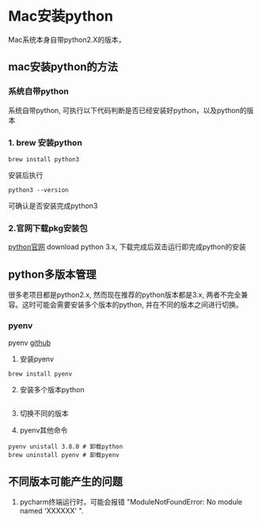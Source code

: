 # Mac安装python

Mac系统本身自带python2.X的版本，

## mac安装python的方法

### 系统自带python

系统自带python, 可执行以下代码判断是否已经安装好python，以及python的版本

### 1. brew 安装python

```shell
brew install python3
```

安装后执行

```shell
python3 --version
```

可确认是否安装完成python3

### 2.官网下载pkg安装包

[python官网](python.org) download python 3.x, 下载完成后双击运行即完成python的安装

## python多版本管理

很多老项目都是python2.x, 然而现在推荐的python版本都是3.x, 两者不完全兼容。这时可能会需要安装多个版本的python, 并在不同的版本之间进行切换。

### pyenv

pyenv [github](https://github.com/pyenv/pyenv)

1. 安装pyenv

```shell
brew install pyenv
```

2. 安装多个版本python

```shell
```

3. 切换不同的版本

4. pyenv其他命令

```shell
pyenv unistall 3.8.0 # 卸载python
brew uninstall pyenv # 卸载pyenv
```

## 不同版本可能产生的问题

1. pycharm终端运行时，可能会报错 "ModuleNotFoundError: No module named 'XXXXXX' ".

